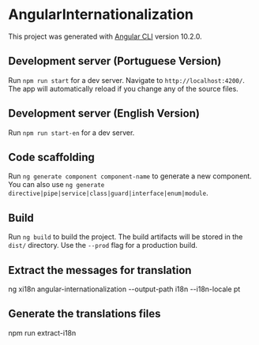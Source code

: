 # AngularInternationalization

This project was generated with [Angular CLI](https://github.com/angular/angular-cli) version 10.2.0.

## Development server (Portuguese Version)

Run `npm run start` for a dev server. Navigate to `http://localhost:4200/`. The app will automatically reload if you change any of the source files.

## Development server (English Version)
Run `npm run start-en` for a dev server.

## Code scaffolding

Run `ng generate component component-name` to generate a new component. You can also use `ng generate directive|pipe|service|class|guard|interface|enum|module`.

## Build

Run `ng build` to build the project. The build artifacts will be stored in the `dist/` directory. Use the `--prod` flag for a production build.

## Extract the messages for translation
ng xi18n angular-internationalization --output-path i18n --i18n-locale pt

## Generate the translations files
npm run extract-i18n

